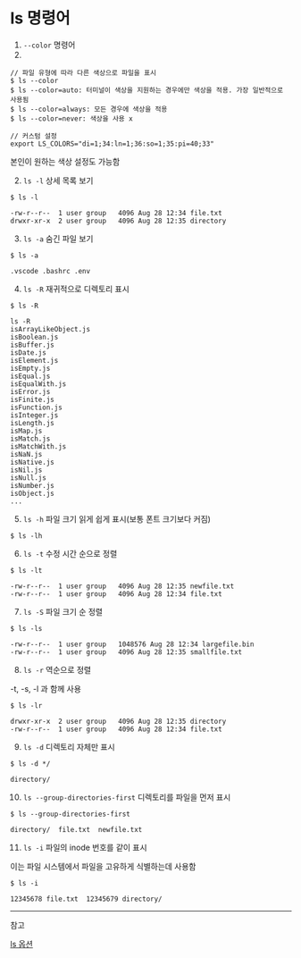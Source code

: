 # ls 명령어

1. `--color` 명령어
2.

```
// 파일 유형에 따라 다른 색상으로 파일을 표시
$ ls --color
$ ls --color=auto: 터미널이 색상을 지원하는 경우에만 색상을 적용. 가장 일반적으로 사용됨
$ ls --color=always: 모든 경우에 색상을 적용
$ ls --color=never: 색상을 사용 x

// 커스텀 설정
export LS_COLORS="di=1;34:ln=1;36:so=1;35:pi=40;33"
```

본인이 원하는 색상 설정도 가능함

2. `ls -l` 상세 목록 보기

```
$ ls -l

-rw-r--r--  1 user group   4096 Aug 28 12:34 file.txt
drwxr-xr-x  2 user group   4096 Aug 28 12:35 directory
```

3. `ls -a` 숨긴 파일 보기

```
$ ls -a

.vscode .bashrc .env
```

4. `ls -R` 재귀적으로 디렉토리 표시

```
$ ls -R

ls -R
isArrayLikeObject.js
isBoolean.js
isBuffer.js
isDate.js
isElement.js
isEmpty.js
isEqual.js
isEqualWith.js
isError.js
isFinite.js
isFunction.js
isInteger.js
isLength.js
isMap.js
isMatch.js
isMatchWith.js
isNaN.js
isNative.js
isNil.js
isNull.js
isNumber.js
isObject.js
...
```

5. `ls -h` 파일 크기 읽게 쉽게 표시(보통 폰트 크기보다 커짐)

```
$ ls -lh

```

6. `ls -t` 수정 시간 순으로 정렬

```
$ ls -lt

-rw-r--r--  1 user group   4096 Aug 28 12:35 newfile.txt
-rw-r--r--  1 user group   4096 Aug 28 12:34 file.txt
```

7. `ls -S` 파일 크기 순 정렬

```
$ ls -ls

-rw-r--r--  1 user group   1048576 Aug 28 12:34 largefile.bin
-rw-r--r--  1 user group   4096 Aug 28 12:35 smallfile.txt
```

8. `ls -r` 역순으로 정렬

-t, -s, -l 과 함께 사용

```
$ ls -lr

drwxr-xr-x  2 user group   4096 Aug 28 12:35 directory
-rw-r--r--  1 user group   4096 Aug 28 12:34 file.txt
```

9. `ls -d` 디렉토리 자체만 표시

```
$ ls -d */

directory/
```

10. `ls --group-directories-first` 디렉토리를 파일을 먼저 표시

```
$ ls --group-directories-first

directory/  file.txt  newfile.txt
```

11. `ls -i` 파일의 inode 번호를 같이 표시

이는 파일 시스템에서 파일을 고유하게 식별하는데 사용함

```
$ ls -i

12345678 file.txt  12345679 directory/
```

---

참고

[ls 옵션](https://www.atatus.com/blog/ls-command-in-linux-with-example/)
